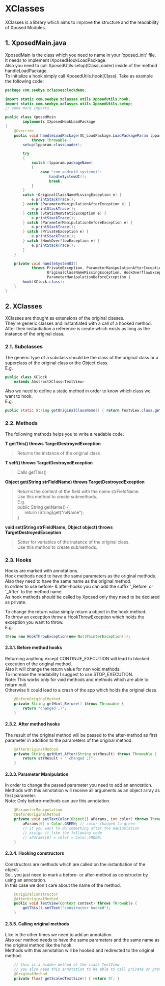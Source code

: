 # XClasses

XClasses is a library which aims to improve the structure and the readability of Xposed Modules.

## 1. XposedMain.java 

XposedMain is the class which you need to name in your 'xposed_init' file.  
It needs to implement IXposedHookLoadPackage.  
Also you need to call XposedUtils.setup(ClassLoader) inside of the method handleLoadPackage.  
To initialize a hook simply call XposedUtils.hook(Class).
Take as example the following code:

```java
package com.seebye.xclassesclockdemo;

import static com.seebye.xclasses.utils.XposedUtils.hook;
import static com.seebye.xclasses.utils.XposedUtils.setup;
// some more imports..

public class XposedMain
        implements IXposedHookLoadPackage
{
    @Override
	public void handleLoadPackage(XC_LoadPackage.LoadPackageParam lpparam)
			throws Throwable {
		setup(lpparam.classLoader);

		try
		{
			switch (lpparam.packageName)
			{
				case "com.android.systemui":
					handleSystemUI();
					break;
			}
		}
		catch (OriginalClassNameMissingException e) {
			e.printStackTrace();
		} catch (ParameterManipulationAfterException e) {
			e.printStackTrace();
		} catch (StaticNonStaticException e) {
			e.printStackTrace();
		} catch (ParameterManipulationBeforeException e) {
			e.printStackTrace();
		} catch (PrivateException e) {
			e.printStackTrace();
		} catch (HookOverflowException e) {
			e.printStackTrace();
		}
	}

	private void handleSystemUI()
			throws PrivateException, ParameterManipulationAfterException, StaticNonStaticException,
				   OriginalClassNameMissingException, HookOverflowException,
				   ParameterManipulationBeforeException {
		hook(XClock.class);
	}
}
```


## 2. XClasses

XClasses are thought as extensions of the original classes.  
They're generic classes and instantiated with a call of a hooked method.  
After their instantiation a reference is create which exists as long as the instance of the original class.  

### 2.1. Subclasses

The generic type of a subclass should be the class of the original class or a superclass of the original class or the Object class.  
E.g.  
```java
public class XClock
    extends AbstractXClass<TextView>
```

Also we need to define a static method in order to know which class we want to hook.  
E.g.  
```java
public static String getOriginalClassName()	{ return TextView.class.getCanonicalName();	}
```

### 2.2. Methods

The following methods helps you to write a readable code.  

**T getThis() throws TargetDestroyedException**
> Returns the instance of the original class 

**T self() throws TargetDestroyedException**
> Calls getThis()

**Object get(String strFieldName) throws TargetDestroyedException**  
> Returns the content of the field with the name strFieldName.  
> Use this method to create submethods.  
> E.g.  
> public String getName() {  
> &nbsp;&nbsp;&nbsp;&nbsp;&nbsp;&nbsp;return (String)get("mName");  
> }  

**void set(String strFieldName, Object object) throws TargetDestroyedException**  
> Setter for variables of the instance of the original class.  
> Use this method to create submethods.

### 2.3. Hooks  

Hooks are marked with annotations.  
Hook methods need to have the same parameters as the original methods.  
Also they need to have the same name as the original method.  
In ordner to use before- & after-hooks you can add the suffix '_Before' or '_After' to the method name.  
As hook methods should be called by Xposed only they need to be declared as private.  

To change the return value simply return a object in the hook method.  
To throw an exception throw a HookThrowException which holds the exception you want to throw.  
E.g.  
```java
throw new HookThrowException(new NullPointerException());
```

#### 2.3.1. Before method hooks  
Returning anything except CONTINUE_EXECUTION will lead to blocked execution of the original method.  
Also it will change the return value for non void methods.  
To increase the readability I suggest to use STOP_EXECUTION.  
Note: This works only for void methods and methods which are able to return null.  
Otherwise it could lead to a crash of the app which holds the original class.
```java
    @BeforeOriginalMethod
    private String getHint_Before() throws Throwable {
    	return "changed ;)";
    }  
```  

#### 2.3.2. After method hooks  
The result of the original method will be passed to the after-method as first parameter in addition to the parameters of the original method.
```java
    @AfterOriginalMethod
    private String getHint_After(String strResult) throws Throwable {
    	return strResult + " changed ;)";
    }
```


#### 2.3.3. Parameter Manipulation  
In order to change the passed parameter you need to add an annotation.  
Methods with this annotation will receive all arguments as an object array as first parameter.  
Note: Only before-methods can use this annotation.  
```java
    @ParameterManipulation
	@BeforeOriginalMethod
	private void setTextColor(Object[] aParams, int color) throws Throwable {
		aParams[0] = Color.GREEN; // color changed to green
        // if you want to do something after the manipulation
        // assign it like the following code
        // aParams[0] = color = Color.GREEN;
	}
```


#### 2.3.4. Hooking constructors  
Constructors are methods which are called on the instantiation of the object.  
So.. you just need to mark a before- or after-method as constructor by using an annotation.  
In this case we don't care about the name of the method.  
```java
    @OriginalConstructor
    @AfterOriginalMethod
    public void TextView(Context context) throws Throwable {
        getThis().setText("constructor hooked");
    }
```

#### 2.3.5. Calling original methods
Like in the other times we need to add an annotation.  
Also our method needs to have the same parameters and the same name as the original method like the hook.  
Methods with this annotation will be hooked and redirected to the original method.
```java
    // this is a hidden method of the class TextView 
    // you also need this annotation to be able to call private or protected methods
    @OriginalMethod
    private float getScaledTextSize() { return 0f; }
```
